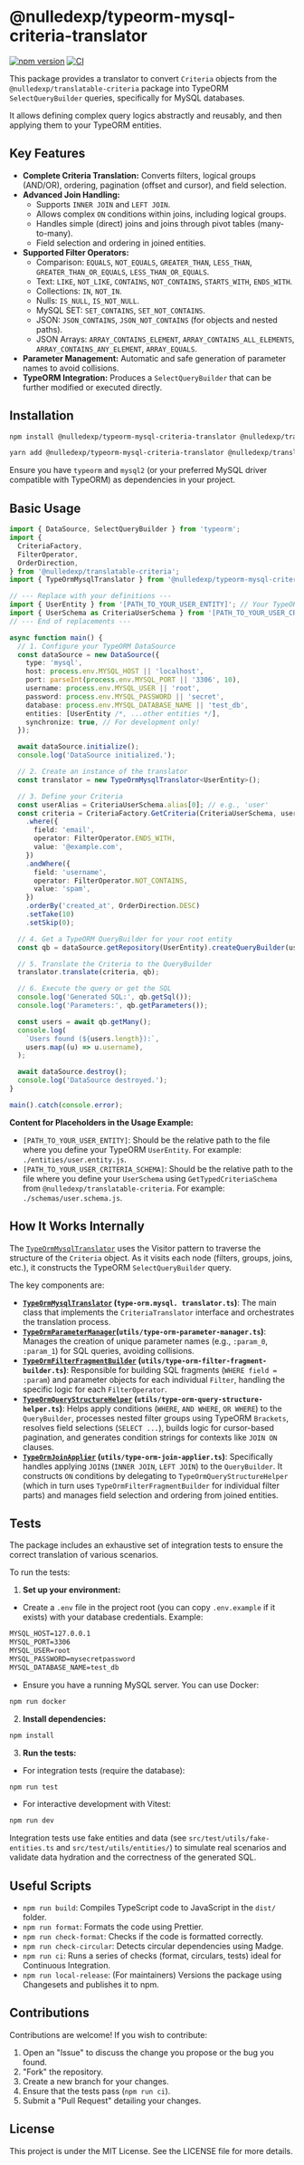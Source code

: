 # @nulledexp/typeorm-mysql-criteria-translator

[![npm version](https://img.shields.io/npm/v/@nulledexp/typeorm-mysql-criteria-translator.svg)](https://www.npmjs.com/package/@nulledexp/typeorm-mysql-criteria-translator)
[![CI](https://github.com/Techscq/translatable-criteria/actions/workflows/ci.yml/badge.svg)](https://github.com/Techscq/typeorm-mysql-criteria-translator/actions/workflows/ci.yml)

This package provides a translator to convert `Criteria` objects from the `@nulledexp/translatable-criteria` package into TypeORM `SelectQueryBuilder` queries, specifically for MySQL databases.

It allows defining complex query logics abstractly and reusably, and then applying them to your TypeORM entities.

## Key Features

- **Complete Criteria Translation:** Converts filters, logical groups (AND/OR), ordering, pagination (offset and cursor), and field selection.
- **Advanced Join Handling:**
  - Supports `INNER JOIN` and `LEFT JOIN`.
  - Allows complex `ON` conditions within joins, including logical groups.
  - Handles simple (direct) joins and joins through pivot tables (many-to-many).
  - Field selection and ordering in joined entities.
- **Supported Filter Operators:**
  - Comparison: `EQUALS`, `NOT_EQUALS`, `GREATER_THAN`, `LESS_THAN`, `GREATER_THAN_OR_EQUALS`, `LESS_THAN_OR_EQUALS`.
  - Text: `LIKE`, `NOT_LIKE`, `CONTAINS`, `NOT_CONTAINS`, `STARTS_WITH`, `ENDS_WITH`.
  - Collections: `IN`, `NOT_IN`.
  - Nulls: `IS_NULL`, `IS_NOT_NULL`.
  - MySQL SET: `SET_CONTAINS`, `SET_NOT_CONTAINS`.
  - JSON: `JSON_CONTAINS`, `JSON_NOT_CONTAINS` (for objects and nested paths).
  - JSON Arrays: `ARRAY_CONTAINS_ELEMENT`, `ARRAY_CONTAINS_ALL_ELEMENTS`, `ARRAY_CONTAINS_ANY_ELEMENT`, `ARRAY_EQUALS`.
- **Parameter Management:** Automatic and safe generation of parameter names to avoid collisions.
- **TypeORM Integration:** Produces a `SelectQueryBuilder` that can be further modified or executed directly.

## Installation

```bash
npm install @nulledexp/typeorm-mysql-criteria-translator @nulledexp/translatable-criteria typeorm mysql2
```

```bash
yarn add @nulledexp/typeorm-mysql-criteria-translator @nulledexp/translatable-criteria typeorm mysql2
```

Ensure you have `typeorm` and `mysql2` (or your preferred MySQL driver compatible with TypeORM) as dependencies in your project.

## Basic Usage

```typescript
import { DataSource, SelectQueryBuilder } from 'typeorm';
import {
  CriteriaFactory,
  FilterOperator,
  OrderDirection,
} from '@nulledexp/translatable-criteria';
import { TypeOrmMysqlTranslator } from '@nulledexp/typeorm-mysql-criteria-translator';

// --- Replace with your definitions ---
import { UserEntity } from '[PATH_TO_YOUR_USER_ENTITY]'; // Your TypeORM entity
import { UserSchema as CriteriaUserSchema } from '[PATH_TO_YOUR_USER_CRITERIA_SCHEMA]'; // Your CriteriaSchema
// --- End of replacements ---

async function main() {
  // 1. Configure your TypeORM DataSource
  const dataSource = new DataSource({
    type: 'mysql',
    host: process.env.MYSQL_HOST || 'localhost',
    port: parseInt(process.env.MYSQL_PORT || '3306', 10),
    username: process.env.MYSQL_USER || 'root',
    password: process.env.MYSQL_PASSWORD || 'secret',
    database: process.env.MYSQL_DATABASE_NAME || 'test_db',
    entities: [UserEntity /*, ...other entities */],
    synchronize: true, // For development only!
  });

  await dataSource.initialize();
  console.log('DataSource initialized.');

  // 2. Create an instance of the translator
  const translator = new TypeOrmMysqlTranslator<UserEntity>();

  // 3. Define your Criteria
  const userAlias = CriteriaUserSchema.alias[0]; // e.g., 'user'
  const criteria = CriteriaFactory.GetCriteria(CriteriaUserSchema, userAlias)
    .where({
      field: 'email',
      operator: FilterOperator.ENDS_WITH,
      value: '@example.com',
    })
    .andWhere({
      field: 'username',
      operator: FilterOperator.NOT_CONTAINS,
      value: 'spam',
    })
    .orderBy('created_at', OrderDirection.DESC)
    .setTake(10)
    .setSkip(0);

  // 4. Get a TypeORM QueryBuilder for your root entity
  const qb = dataSource.getRepository(UserEntity).createQueryBuilder(userAlias);

  // 5. Translate the Criteria to the QueryBuilder
  translator.translate(criteria, qb);

  // 6. Execute the query or get the SQL
  console.log('Generated SQL:', qb.getSql());
  console.log('Parameters:', qb.getParameters());

  const users = await qb.getMany();
  console.log(
    `Users found (${users.length}):`,
    users.map((u) => u.username),
  );

  await dataSource.destroy();
  console.log('DataSource destroyed.');
}

main().catch(console.error);
```

**Content for Placeholders in the Usage Example:**

- `[PATH_TO_YOUR_USER_ENTITY]`: Should be the relative path to the file where you define your TypeORM `UserEntity`. For example: `./entities/user.entity.js`.
- `[PATH_TO_YOUR_USER_CRITERIA_SCHEMA]`: Should be the relative path to the file where you define your `UserSchema` using `GetTypedCriteriaSchema` from `@nulledexp/translatable-criteria`. For example: `./schemas/user.schema.js`.

## How It Works Internally

The [`TypeOrmMysqlTranslator`](./src/docs/type-orm-mysql-translator/en.md) uses the Visitor pattern
to traverse the structure
of the
`Criteria` object. As it visits each node (filters, groups, joins, etc.), it constructs the TypeORM `SelectQueryBuilder` query.

The key components are:

- **[`TypeOrmMysqlTranslator`](./src/docs/type-orm-mysql-translator/en.md) (`type-orm.mysql.
translator.ts`)**: The main class that implements the `CriteriaTranslator` interface and
  orchestrates the translation process.
- **[`TypeOrmParameterManager`](./src/docs/components/type-orm-parameter-manager/en.md)(`utils/type-orm-parameter-manager.ts`)**: Manages
  the
  creation
  of unique parameter names (e.g., `:param_0`, `:param_1`) for SQL queries, avoiding collisions.
- **[`TypeOrmFilterFragmentBuilder`](./src/docs/components/type-orm-filter-fragment-builder/en.md)
  (`utils/type-orm-filter-fragment-builder.ts`)**:
  Responsible for building SQL fragments (`WHERE field = :param`) and parameter objects for each individual `Filter`, handling the specific logic for each `FilterOperator`.
- **[`TypeOrmQueryStructureHelper`](./src/docs/components/type-orm-query-structure-helper/en.md)
  (`utils/type-orm-query-structure-helper.ts`)**:
  Helps apply
  conditions (`WHERE`, `AND WHERE`, `OR WHERE`) to the `QueryBuilder`, processes nested filter groups using TypeORM `Brackets`, resolves field selections (`SELECT ...`), builds logic for cursor-based pagination, and generates condition strings for contexts like `JOIN ON` clauses.
- **[`TypeOrmJoinApplier`](./src/docs/components/type-orm-join-applier/en.md)
  (`utils/type-orm-join-applier.ts`)**:
  Specifically handles
  applying
  `JOIN`s (`INNER JOIN`, `LEFT JOIN`) to the `QueryBuilder`. It constructs `ON` conditions by delegating to `TypeOrmQueryStructureHelper` (which in turn uses `TypeOrmFilterFragmentBuilder` for individual filter parts) and manages field selection and ordering from joined entities.

## Tests

The package includes an exhaustive set of integration tests to ensure the correct translation of various scenarios.

To run the tests:

1.  **Set up your environment:**

- Create a `.env` file in the project root (you can copy `.env.example` if it exists) with your database credentials. Example:

```dockerfile
MYSQL_HOST=127.0.0.1
MYSQL_PORT=3306
MYSQL_USER=root
MYSQL_PASSWORD=mysecretpassword
MYSQL_DATABASE_NAME=test_db
```

- Ensure you have a running MySQL server. You can use Docker:

```bash
npm run docker
```

2.  **Install dependencies:**

```bash
npm install
```

3.  **Run the tests:**

- For integration tests (require the database):

```bash
npm run test
```

- For interactive development with Vitest:

```bash
npm run dev
```

Integration tests use fake entities and data (see `src/test/utils/fake-entities.ts` and `src/test/utils/entities/`) to simulate real scenarios and validate data hydration and the correctness of the generated SQL.

## Useful Scripts

- `npm run build`: Compiles TypeScript code to JavaScript in the `dist/` folder.
- `npm run format`: Formats the code using Prettier.
- `npm run check-format`: Checks if the code is formatted correctly.
- `npm run check-circular`: Detects circular dependencies using Madge.
- `npm run ci`: Runs a series of checks (format, circulars, tests) ideal for Continuous Integration.
- `npm run local-release`: (For maintainers) Versions the package using Changesets and publishes it to npm.

## Contributions

Contributions are welcome! If you wish to contribute:

1.  Open an "Issue" to discuss the change you propose or the bug you found.
2.  "Fork" the repository.
3.  Create a new branch for your changes.
4.  Ensure that the tests pass (`npm run ci`).
5.  Submit a "Pull Request" detailing your changes.

## License

This project is under the MIT License. See the LICENSE file for more details.
